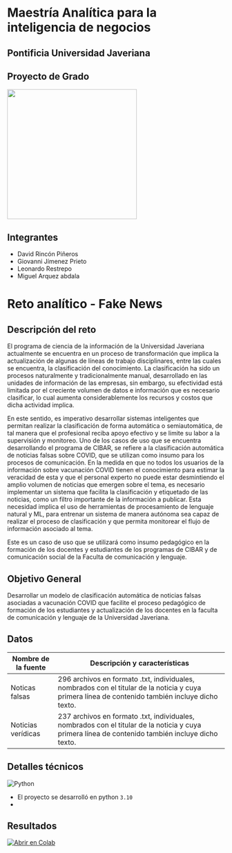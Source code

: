 # Maestría Analítica para la inteligencia de negocios
## Pontificia Universidad Javeriana
## Proyecto de Grado
<img src="https://upload.wikimedia.org/wikipedia/commons/thumb/6/6c/Javeriana.svg/1200px-Javeriana.svg.png" width = "300" class="center" >



## Integrantes

* David Rincón Piñeros
* Giovanni Jímenez Prieto
* Leonardo Restrepo
* Miguel Arquez abdala

# Reto analítico - Fake News

## Descripción del reto

El programa de ciencia de la información de la Universidad Javeriana actualmente se encuentra en un proceso de transformación que implica la actualización de algunas de líneas de trabajo disciplinares, entre las cuales se encuentra, la clasificación del conocimiento. La clasificación ha sido un procesos naturalmente y tradicionalmente manual, desarrollado en las unidades de información de las empresas, sin embargo, su efectividad está limitada por el creciente volumen de datos e información que es necesario clasificar, lo cual aumenta considerablemente los recursos y costos que dicha actividad implica.  

En este sentido, es imperativo desarrollar sistemas inteligentes que permitan realizar la clasificación de forma automática o semiautomática, de tal manera que el profesional reciba apoyo efectivo y se limite su labor a la supervisión y monitoreo. Uno de los casos de uso que se encuentra desarrollando el programa de CIBAR, se refiere a la clasificación automática de noticias falsas sobre COVID, que se utilizan como insumo para los procesos de comunicación. En la medida en que no todos los usuarios de la información sobre vacunación COVID tienen el conocimiento para estimar la veracidad de esta y que el personal experto no puede estar desmintiendo el amplio volumen de noticias que emergen sobre el tema, es necesario implementar un sistema que facilita la clasificación y etiquetado de las noticias, como un filtro importante de la información a publicar. Esta necesidad implica el uso de herramientas de procesamiento de lenguaje natural y ML, para entrenar un sistema de manera autónoma sea capaz de realizar el proceso de clasificación y que permita monitorear el flujo de información asociado al tema.  

Este es un caso de uso que se utilizará como insumo pedagógico en la formación de los docentes y estudiantes de los programas de CIBAR y de comunicación social de la Faculta de comunicación y lenguaje.  

## Objetivo General

Desarrollar un modelo de clasificación automática de noticias falsas asociadas a vacunación COVID que facilite el proceso pedagógico de formación de los estudiantes y actualización de los docentes en la faculta de comunicación y lenguaje de la Universidad Javeriana.

## Datos

| Nombre de la fuente | Descripción y características  |
| --------------------| -------------------------------|
| Noticas falsas | 296 archivos en formato .txt, individuales, nombrados con el titular de la noticia y cuya primera línea de contenido también incluye dicho texto.  |
| Noticias verídicas  | 237 archivos en formato .txt, individuales, nombrados con el titular de la noticia y cuya primera línea de contenido también incluye dicho texto.  |



## Detalles técnicos
![Python](https://img.shields.io/badge/python-3670A0?style=for-the-badge&logo=python&logoColor=ffdd54)

* El proyecto se desarrolló en python `3.10`
* 

## Resultados

[![Abrir en Colab](https://colab.research.google.com/assets/colab-badge.svg)](https://colab.research.google.com/drive/1O0JwJDY9iK6ctFNng0v03WkwsSOSR3zo?usp=sharing)

